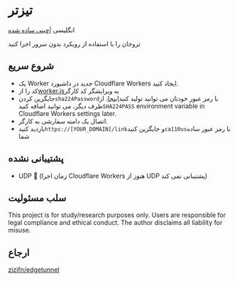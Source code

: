# تیزتر

انگلیسی |[چینی ساده شده](./README-zh_CN.md)

تروجان را با استفاده از رویکرد بدون سرور اجرا کنید

## شروع سریع

-   یک Worker جدید در داشبورد Cloudflare Workers ایجاد کنید.
-   کد را از[worker.js](./src/worker.js)به ویرایشگر کد کارگر
-   جایگزین کردن`sha224Password`با رمز عبور خودتان می توانید تولید کنید[اینجا](https://www.atatus.com/tools/sha224-to-hash). از طرف دیگر، می توانید اضافه کنید`SHA224PASS` environment variable in Cloudflare Workers settings later.
-   اتصال یک دامنه سفارشی به کارگر.
-   بازدید کنید`https://[YOUR_DOMAIN]/link`و جایگزین کنید`ca110us`با رمز عبور ساده شما

## پشتیبانی نشده

-   UDP 🙅 (زمان اجرا Cloudflare Workers هنوز از UDP پشتیبانی نمی کند)

## سلب مسئولیت

This project is for study/research purposes only. Users are responsible for legal compliance and ethical conduct. The author disclaims all liability for misuse.

## ارجاع

[zizifn/edgetunnel](https://github.com/zizifn/edgetunnel)
